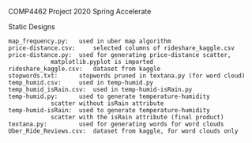 COMP4462 Project 2020 Spring
Accelerate

Static Designs

	map_frequency.py: 	used in uber map algorithm
	price-distance.csv: 	selected columns of rideshare_kaggle.csv
	price-distance.py: 	used for generating price-distance scatter,
				matplotlib.pyplot is imported
	rideshare_kaggle.csv: 	dataset from kaggle
	stopwords.txt: 		stopwords pruned in textana.py (for word cloud)
	temp_humid.csv: 	used in temp-humid.py
	temp_humid_isRain.csv: 	used in temp-humid-isRain.py
	temp-humid.py: 		used to generate temperature-humidity
				scatter without isRain attribute
	temp-humid-isRain: 	used to generate temperature-humidity
				scatter with the isRain attribute (final product)
	textana.py: 		used for generating words for word clouds
	Uber_Ride_Reviews.csv: 	dataset from kaggle, for word clouds only
